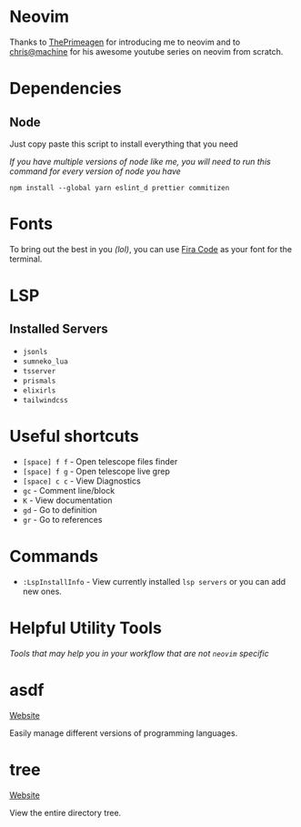 # Neovim

Thanks to [ThePrimeagen](https://www.youtube.com/c/ThePrimeagen) for introducing me to neovim and to [chris@machine](https://www.youtube.com/c/ChrisAtMachine)
for his awesome youtube series on neovim from scratch.

# Dependencies

## Node

Just copy paste this script to install everything that you need

_If you have multiple versions of node like me, you will need to run this command for every version of node you have_

```
npm install --global yarn eslint_d prettier commitizen
```

# Fonts

To bring out the best in you _(lol)_, you can use [Fira Code](https://github.com/tonsky/FiraCode) as your font for the terminal.

# LSP

## Installed Servers

- `jsonls`
- `sumneko_lua`
- `tsserver`
- `prismals`
- `elixirls`
- `tailwindcss`

# Useful shortcuts

- `[space] f f` - Open telescope files finder
- `[space] f g` - Open telescope live grep
- `[space] c c` - View Diagnostics
- `gc` - Comment line/block
- `K` - View documentation
- `gd` - Go to definition
- `gr` - Go to references

# Commands

- `:LspInstallInfo` - View currently installed `lsp servers` or you can add new ones.

# Helpful Utility Tools

_Tools that may help you in your workflow that are not `neovim` specific_

# asdf

[Website](https://asdf-vm.com/)

Easily manage different versions of programming languages.

# tree

[Website](http://mama.indstate.edu/users/ice/tree/)

View the entire directory tree.
